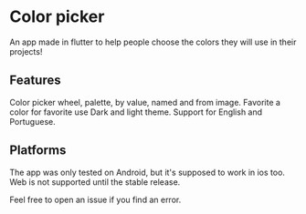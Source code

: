 # Color picker

An app made in flutter to help people choose the colors they will use in their projects!

## Features

Color picker wheel, palette, by value, named and from image.
Favorite a color for favorite use
Dark and light theme.
Support for English and Portuguese.

## Platforms

The app was only tested on Android, but it's supposed to work in ios too.
Web is not supported until the stable release.

Feel free to open an issue if you find an error.